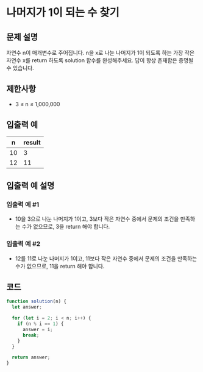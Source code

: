 # 나머지가 1이 되는 수 찾기

## 문제 설명

자연수 n이 매개변수로 주어집니다. n을 x로 나눈 나머지가 1이 되도록 하는 가장 작은 자연수 x를 return 하도록 solution 함수를 완성해주세요. 답이 항상 존재함은 증명될 수 있습니다.

## 제한사항

- 3 ≤ n ≤ 1,000,000

## 입출력 예

| n   | result |
| --- | ------ |
| 10  | 3      |
| 12  | 11     |

## 입출력 예 설명

### 입출력 예 #1

- 10을 3으로 나눈 나머지가 1이고, 3보다 작은 자연수 중에서 문제의 조건을 만족하는 수가 없으므로, 3을 return 해야 합니다.

### 입출력 예 #2

- 12를 11로 나눈 나머지가 1이고, 11보다 작은 자연수 중에서 문제의 조건을 만족하는 수가 없으므로, 11을 return 해야 합니다.

## 코드

```js
function solution(n) {
  let answer;

  for (let i = 2; i < n; i++) {
    if (n % i == 1) {
      answer = i;
      break;
    }
  }

  return answer;
}
```
